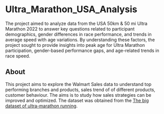 # Ultra_Marathon_USA_Analysis
The project aimed to analyze data from the USA 50km & 50 mi Ultra Marathon 2022 to answer key questions related to participant demographics, gender differences in race performance, and trends in average speed with age variations. By understanding these factors, the project sought to provide insights into peak age for Ultra Marathon participation, gender-based performance gaps, and age-related trends in race speed.

## About

This project aims to explore the Walmart Sales data to understand top performing branches and products, sales trend of of different products, customer behaviour. The aims is to study how sales strategies can be improved and optimized. The dataset was obtained from the [The big dataset of ultra-marathon running](https://www.kaggle.com/datasets/aiaiaidavid/the-big-dataset-of-ultra-marathon-running/download?datasetVersionNumber=2).
